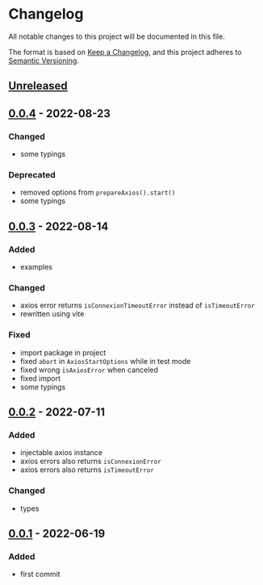 # Changelog

All notable changes to this project will be documented in this file.

The format is based on [Keep a Changelog](https://keepachangelog.com/en/1.0.0/), and this project adheres to [Semantic Versioning](https://semver.org/spec/v2.0.0.html).

## [Unreleased]

## [0.0.4] - 2022-08-23

### Changed

- some typings

### Deprecated

- removed options from `prepareAxios().start()`
- some typings

## [0.0.3] - 2022-08-14

### Added

- examples

### Changed

- axios error returns `isConnexionTimeoutError` instead of `isTimeoutError`
- rewritten using vite

### Fixed

- import package in project
- fixed `abort` in `AxiosStartOptions` while in test mode
- fixed wrong `isAxiosError` when canceled
- fixed import
- some typings

## [0.0.2] - 2022-07-11

### Added

- injectable axios instance
- axios errors also returns `isConnexionError`
- axios errors also returns `isTimeoutError`

### Changed

- types

## [0.0.1] - 2022-06-19

### Added

- first commit

[Unreleased]: https://github.com/drpiou/axios/compare/v0.0.3...HEAD
[0.0.4]: https://github.com/drpiou/axios/compare/v0.0.3...v0.0.4
[0.0.3]: https://github.com/drpiou/axios/compare/v0.0.2...v0.0.3
[0.0.2]: https://github.com/drpiou/axios/compare/v0.0.1...v0.0.2
[0.0.1]: https://github.com/drpiou/axios/releases/tag/v0.0.1
